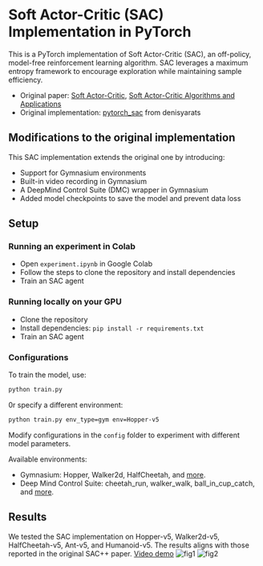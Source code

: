 # Soft Actor-Critic (SAC) Implementation in PyTorch

This is a PyTorch implementation of Soft Actor-Critic (SAC), an off-policy, model-free reinforcement learning algorithm. SAC leverages a maximum entropy framework to encourage exploration while maintaining sample efficiency.
- Original paper: [Soft Actor-Critic](https://arxiv.org/pdf/1801.01290), [Soft Actor-Critic Algorithms and Applications](https://arxiv.org/pdf/1812.05905)
- Original implementation: [pytorch_sac](https://github.com/denisyarats/pytorch_sac) from denisyarats

## Modifications to the original implementation
This SAC implementation extends the original one by introducing:
- Support for Gymnasium environments
- Built-in video recording in Gymnasium
- A DeepMind Control Suite (DMC) wrapper in Gymnasium
- Added model checkpoints to save the model and prevent data loss

## Setup
### Running an experiment in Colab
- Open `experiment.ipynb` in Google Colab
- Follow the steps to clone the repository and install dependencies
- Train an SAC agent

### Running locally on your GPU
- Clone the repository
- Install dependencies: `pip install -r requirements.txt`
- Train an SAC agent

### Configurations
To train the model, use:
```bash
python train.py
```

0r specify a different environment:

```bash
python train.py env_type=gym env=Hopper-v5
```
Modify configurations in the `config` folder to experiment with different model parameters. 

Available environments:
- Gymnasium: Hopper, Walker2d, HalfCheetah, and [more](https://gymnasium.farama.org/environments/mujoco/).
- Deep Mind Control Suite: cheetah_run, walker_walk, ball_in_cup_catch, and [more](https://github.com/google-deepmind/dm_control/tree/main/dm_control/suite).

## Results
We tested the SAC implementation on Hopper-v5, Walker2d-v5, HalfCheetah-v5, Ant-v5, and Humanoid-v5. The results aligns with those reported in the original SAC++ paper.
[Video demo](https://www.youtube.com/watch?v=4yIPq6WdDSI)
![fig1](https://github.com/user-attachments/assets/c6d354a8-58db-4023-87a7-5fc268798a8b)
![fig2](https://github.com/user-attachments/assets/22cd0098-ad47-479d-93f1-0e5b4613727a)

